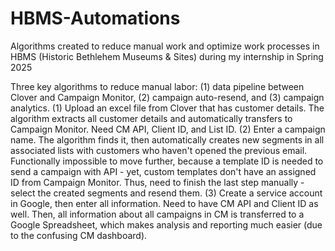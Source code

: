 # HBMS-Automations
Algorithms created to reduce manual work and optimize work processes in HBMS (Historic Bethlehem Museums &amp; Sites) during my internship in Spring 2025

Three key algorithms to reduce manual labor: (1) data pipeline between Clover and Campaign Monitor, (2) campaign auto-resend, and (3) campaign analytics.
(1) Upload an excel file from Clover that has customer details. The algorithm extracts all customer details and automatically transfers to Campaign Monitor. Need CM API, Client ID, and List ID.
(2) Enter a campaign name. The algorithm finds it, then automatically creates new segments in all associated lists with customers who haven't opened the previous email. Functionally impossible to move further, because a template ID is needed to send a campaign with API - yet, custom templates don't have an assigned ID from Campaign Monitor. Thus, need to finish the last step manually - select the created segments and resend them.
(3) Create a service account in Google, then enter all information. Need to have CM API and Client ID as well. Then, all information about all campaigns in CM is transferred to a Google Spreadsheet, which makes analysis and reporting much easier (due to the confusing CM dashboard). 
